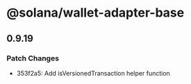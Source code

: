 # @solana/wallet-adapter-base

## 0.9.19

### Patch Changes

-   353f2a5: Add isVersionedTransaction helper function
